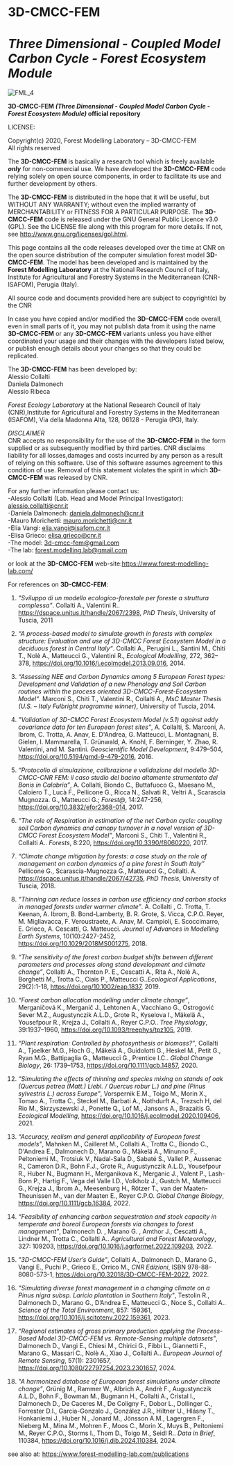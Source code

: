 # 3D-CMCC-FEM  
# *Three Dimensional - Coupled Model Carbon Cycle - Forest Ecosystem Module*

![FML_4](https://user-images.githubusercontent.com/27204956/99875955-c8bfea80-2bf3-11eb-821c-c02a068990d4.jpg)

**3D-CMCC-FEM *(Three Dimensional - Coupled Model Carbon Cycle - Forest Ecosystem Module)* official repository**

LICENSE:

Copyright(c) 2020, Forest Modelling Laboratory – 3D-CMCC-FEM  
All rights reserved


The **3D-CMCC-FEM** is basically a research tool which is freely available ***only*** for non-commercial use. We have developed the **3D-CMCC-FEM** code relying solely on open source components, in order to facilitate its use and further development by others. 

The **3D-CMCC-FEM** is distributed in the hope that it will be useful, but WITHOUT ANY WARRANTY; without even the implied warranty of MERCHANTABILITY or FITNESS FOR A PARTICULAR PURPOSE. The **3D-CMCC-FEM** code is released under the GNU General Public Licence v3.0 (GPL). See the LICENSE file along with this program for more details.  If not, see http://www.gnu.org/licenses/gpl.html.

This page contains all the code releases developed over the time at CNR on the open source distribution of the computer simulation forest model **3D-CMCC-FEM**. The model has been developed and is maintained by the **Forest Modelling Laboratory** at the National Research Council of Italy, Institute for Agricultural and Forestry Systems in the Mediterranean (CNR-ISAFOM), Perugia (Italy). 

All source code and documents provided here are subject to copyright(c) by the CNR

In case you have copied and/or modified the **3D-CMCC-FEM** code overall, even in small parts of it, you may not publish data from it using the name **3D-CMCC-FEM** or any **3D-CMCC-FEM** variants unless you have either coordinated your usage and their changes with the developers listed below, or publish enough details about your changes so that they could be replicated.

The **3D-CMCC-FEM** has been developed by:  
Alessio Collalti  
Daniela Dalmonech  
Alessio Ribeca     
 


*Forest Ecology Laboratory* at the National Research Council of Italy (CNR),Institute for Agricultural and Forestry Systems in the Mediterranean (ISAFOM), Via della Madonna Alta, 128, 06128 - Perugia (PG), Italy.   

*DISCLAIMER*  
CNR accepts no responsibility for the use of the **3D-CMCC-FEM** in the form supplied or as subsequently modified by third parties. CNR disclaims liability for all losses,damages and costs incurred by any person as a result of relying on this software. Use of this software assumes agreement to this condition of use. Removal of this statement violates the spirit in which **3D-CMCC-FEM** was released by CNR.

For any further information please contact us:  
-Alessio Collalti (Lab. Head and Model Principal Investigator): alessio.collalti@cnr.it  
-Daniela Dalmonech: daniela.dalmonech@cnr.it  
-Mauro Morichetti: mauro.morichetti@cnr.it  
-Elia Vangi: elia.vangi@isafom.cnr.it  
-Elisa Grieco: elisa.grieco@cnr.it  
-The model: 3d-cmcc-fem@gmail.com  
-The lab: forest.modelling.lab@gmail.com  

or look at the **3D-CMCC-FEM** web-site:https://www.forest-modelling-lab.com/

For references on **3D-CMCC-FEM**:

1. *"Sviluppo di un modello ecologico-forestale per foreste a struttura complessa"*. Collalti A., Valentini R.. https://dspace.unitus.it/handle/2067/2398, *PhD Thesis*, University of Tuscia, 2011

2. *“A process-based model to simulate growth in forests with complex structure: Evaluation and use of 3D-CMCC Forest Ecosystem Model in a deciduous forest in Central Italy“*. Collalti A., Perugini L., Santini M., Chiti T., Nolè A., Matteucci G., Valentini R., *Ecological Modelling*, 272, 362– 378, https://doi.org/10.1016/j.ecolmodel.2013.09.016, 2014.

3. *“Assessing NEE and Carbon Dynamics among 5 European Forest types: Development and Validation of a new Phenology and Soil Carbon routines within the process oriented 3D-CMCC-Forest-Ecosystem Model“*. Marconi S., Chiti T., Valentini R., Collalti A., *MsC Master Thesis (U.S. – Italy Fulbright programme winner)*, University of Tuscia,  2014.

4. *”Validation of 3D-CMCC Forest Ecosystem Model (v.5.1) against eddy covariance data for ten European forest sites”*, A. Collalti, S. Marconi, A. Ibrom, C. Trotta, A. Anav, E. D'Andrea, G. Matteucci, L. Montagnani, B. Gielen, I. Mammarella, T. Grünwald, A. Knohl, F. Berninger, Y. Zhao, R. Valentini, and M. Santini. *Geoscientific Model Development*, 9:479–504, https://doi.org/10.5194/gmd-9-479-2016, 2016.

5.  *“Protocollo di simulazione, calibrazione e validazione del modello 3D-CMCC-CNR FEM: il caso studio del bacino altamente strumentato del Bonis in Calabria”*, A. Collalti,  Biondo C., Buttafuoco G., Maesano M., Caloiero T., Lucà F., Pellicone G., Ricca N., Salvati R., Veltri A., Scarascia Mugnozza. G., Matteucci G.; *Forest@*, 14:247-256, https://doi.org/10.3832/efor2368-014, 2017.

6. *“The role of Respiration in estimation of the net Carbon cycle: coupling soil Carbon dynamics and canopy turnover in a novel version of 3D-CMCC Forest Ecosystem Model”*, Marconi S., Chiti T., Valentini R., Collalti A.. *Forests*, 8:220, https://doi.org/10.3390/f8060220, 2017.

7. *“Climate change mitigation by forests: a case study on the role of management on carbon dynamics of a pine forest in South Italy”* Pellicone G., Scarascia-Mugnozza G., Matteucci G., Collalti. A. https://dspace.unitus.it/handle/2067/42735, *PhD Thesis*, University of Tuscia, 2018.

8. *“Thinning can reduce losses in carbon use efficiency and carbon stocks in managed forests under warmer climate”*. A. Collalti , C. Trotta, T. Keenan, A. Ibrom, B. Bond-Lamberty, B. R. Grote, S. Vicca, C.P.O. Reyer, M. Migliavacca, F. Veroustraete, A. Anav, M. Campioli, E. Scoccimarro, E. Grieco, A. Cescatti, G. Matteucci. *Journal of Advances in  Modelling Earth Systems*, 10(10):2427-2452, https://doi.org/10.1029/2018MS001275, 2018.

9. *“The sensitivity of the forest carbon budget shifts between different parameters and processes along stand development and climate change”*, Collalti A., Thornton P. E., Cescatti A., Rita A., Nolè A., Borghetti M., Trotta C., Ciais P., Matteucci G..*Ecological Applications*, 29(2):1-18, https://doi.org/10.1002/eap.1837, 2019.

10. *“Forest carbon allocation modelling under climate change”*, Merganičová K., Merganič J., Lehtonen A., Vacchiano G., Ostrogović Sever M.Z., Augustynczik A.L.D., Grote R., Kyselova I., Mäkelä A., Yousefpour R., Krejza J., Collalti A., Reyer C.P.O.. *Tree Physiology*, 39:1937–1960, https://doi.org/10.1093/treephys/tpz105, 2019.

11. *“Plant respiration: Controlled by photosynthesis or biomass?”*, Collalti A., Tjoelker M.G., Hoch G., Mäkelä A., Guidolotti G., Heskel M., Petit G., Ryan M.G., Battipaglia G., Matteucci G., Prentice I.C.. *Global Change Biology*, 26: 1739–1753, https://doi.org/10.1111/gcb.14857, 2020.

12. *“Simulating the effects of thinning and species mixing on stands of oak (Quercus petrea (Matt.) Liebl. / Quercus robur L.) and pine (Pinus sylvestris L.) across Europe"*, Vorspernik E.M., Toigo M., Morin X., Tomao A., Trotta C., Steckel M., Barbati A., Nothdurft A., Trezsch H, del Rio M., Skrzyszewski J., Ponette Q., Lof M., Jansons A., Brazaitis G. *Ecological Modelling*, https://doi.org/10.1016/j.ecolmodel.2020.109406, 2021.
    
13. *“Accuracy, realism and general applicability of European forest models"*, Mahnken M., Cailleret M., Collalti A., Trotta C., Biondo C., D'Andrea E., Dalmonech D., Marano G., Mäkelä A., Minunno F., Peltoniemi M., Trotsiuk V., Nadal-Sala D., Sabaté S., Vallet P., Aussenac R., Cameron D.R., Bohn F.J., Grote R., Augustynczik A.L.D., Yousefpour R., Huber N., Bugmann H., Merganikova K., Merganic J., Valent P., Lash-Born P., Hartig F., Vega del Valle I.D., Volkholz J., Gustch M., Matteucci G., Krejza J., Ibrom A., Meesenburg H., Rötzer T., van der Maaten-Theunissen M., van der Maaten E., Reyer C.P.O. *Global Change Biology*,  https://doi.org/10.1111/gcb.16384, 2022.

14. *“Feasibility of enhancing carbon sequestration and stock capacity in temperate and boreal European forests via changes to forest management"*, Dalmonech D. , Marano G. , Amthor J., Cescatti A., Lindner M., Trotta C., Collalti A.. *Agricultural and Forest Meteorology*, 327: 109203, https://doi.org/10.1016/j.agrformet.2022.109203, 2022.

15. *"3D-CMCC-FEM User’s Guide"*, Collalti A., Dalmonech D., Marano G., Vangi E., Puchi P., Grieco E., Orrico M., *CNR Edizioni*,  ISBN 978-88-8080-573-1, https://doi.org/10.32018/3D-CMCC-FEM-2022, 2022.

16. *“Simulating diverse forest management in a changing climate on a Pinus nigra subsp. Laricio plantation in Southern Italy"*, Testolin R., Dalmonech D., Marano G., D’Andrea E., Matteucci G., Noce S., Collalti A.. *Science of the Total Environment*, 857: 159361, https://doi.org/10.1016/j.scitotenv.2022.159361, 2023.

17. *“Regional estimates of gross primary production applying the Process-Based Model 3D-CMCC-FEM vs. Remote-Sensing multiple datasets"*, Dalmonech D., Vangi E., Chiesi M., Chirici G., Fibbi L., Giannetti F., Marano G., Massari C., Nolè A., Xiao J., Collalti A.. *European Journal of Remote Sensing*, 57(1): 2301657, https://doi.org/10.1080/22797254.2023.2301657, 2024.

18. *"A harmonized database of European forest simulations under climate change"*, Grünig M., Rammer W., Albrich A., Andrè F., Augustynczik A.L.D., Bohn F., Bowman M., Bugmann H., Collalti A., Cristal I., Dalmonech D., De Caceres M., De Coligny F., Dobor L., Dollinger C., Forrester D.I., Garcia-Gonzalo J., González J.R., Hiltner U., Hlásny T., Honkaniemi J., Huber N., Jonard M., Jönsson A.M., Lagergren F., Nieberg M., Mina M., Mohren F., Moos C., Morin X., Muys B., Peltoniemi M., Reyer C.P.O., Storms I., Thom D., Toigo M., Seidl R.. *Data in Brief*, 110384, https://doi.org/10.1016/j.dib.2024.110384, 2024.

see also at: https://www.forest-modelling-lab.com/publications

